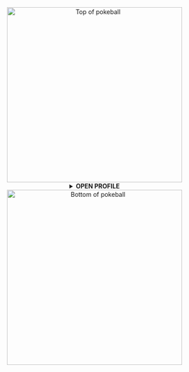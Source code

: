 <div align="center">
  <a href="#">
    <img width="400px" alt="Top of pokeball" src="https://muhan.li/assets/bugstop_readme/pokeball_top.png" />
  </a>

  <details>
    <summary><b>OPEN PROFILE</b></summary>
    <br />
    <img src="https://gpvc.arturio.dev/bugstop" alt="Profile views" />
    <p>&thinsp;</p>
  </details>

  <a href="#">
    <img width="400px" alt="Bottom of pokeball" src="https://muhan.li/assets/bugstop_readme/pokeball_bottom.png" />
  </a>
</div>
